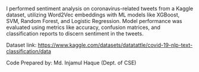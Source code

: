 I performed sentiment analysis on coronavirus-related tweets from a Kaggle dataset, utilizing Word2Vec embeddings with ML models like XGBoost, SVM, Random Forest, and Logistic Regression. Model performance was evaluated using metrics like accuracy, confusion matrices, and classification reports to discern sentiment in the tweets.

Dataset link: https://www.kaggle.com/datasets/datatattle/covid-19-nlp-text-classification/data

Code Prepared by:
Md. Injamul Haque
(Dept. of CSE)

